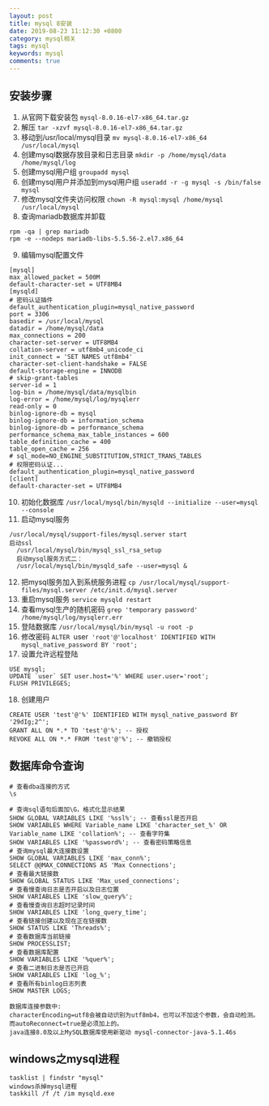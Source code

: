 ```yaml
---
layout: post
title: mysql 8安装
date: 2019-08-23 11:12:30 +0800
category: mysql相关
tags: mysql
keywords: mysql
comments: true
---
```


安装步骤
------------------------

1. 从官网下载安装包
`mysql-8.0.16-el7-x86_64.tar.gz`
2. 解压
`tar -xzvf mysql-8.0.16-el7-x86_64.tar.gz`
3. 移动到/usr/local/mysql目录
`mv mysql-8.0.16-el7-x86_64 /usr/local/mysql`
4. 创建mysql数据存放目录和日志目录
`mkdir -p /home/mysql/data /home/mysql/log`
5. 创建mysql用户组
`groupadd mysql`
6. 创建mysql用户并添加到mysql用户组
`useradd -r -g mysql -s /bin/false mysql`
7. 修改mysql文件夹访问权限
`chown -R mysql:mysql /home/mysql /usr/local/mysql`
8. 查询mariadb数据库并卸载
```
rpm -qa | grep mariadb
rpm -e --nodeps mariadb-libs-5.5.56-2.el7.x86_64
```
9. 编辑mysql配置文件
```
[mysql]
max_allowed_packet = 500M
default-character-set = UTF8MB4
[mysqld]
# 密码认证插件
default_authentication_plugin=mysql_native_password
port = 3306
basedir = /usr/local/mysql
datadir = /home/mysql/data
max_connections = 200
character-set-server = UTF8MB4
collation-server = utf8mb4_unicode_ci
init_connect = 'SET NAMES utf8mb4'
character-set-client-handshake = FALSE
default-storage-engine = INNODB
# skip-grant-tables
server-id = 1
log-bin = /home/mysql/data/mysqlbin
log-error = /home/mysql/log/mysqlerr
read-only = 0
binlog-ignore-db = mysql
binlog-ignore-db = information_schema
binlog-ignore-db = performance_schema
performance_schema_max_table_instances = 600
table_definition_cache = 400
table_open_cache = 256
# sql_mode=NO_ENGINE_SUBSTITUTION,STRICT_TRANS_TABLES
# 权限密码认证...
default_authentication_plugin=mysql_native_password
[client]
default-character-set = UTF8MB4
```
10. 初始化数据库
`/usr/local/mysql/bin/mysqld --initialize --user=mysql --console`
11. 启动mysql服务
```
/usr/local/mysql/support-files/mysql.server start
启动ssl
  /usr/local/mysql/bin/mysql_ssl_rsa_setup
  启动mysql服务方式二：
  /usr/local/mysql/bin/mysqld_safe --user=mysql &
```
12. 把mysql服务加入到系统服务进程
`cp /usr/local/mysql/support-files/mysql.server /etc/init.d/mysql.server`
13. 重启mysql服务
`service mysqld restart`
14. 查看mysql生产的随机密码
`grep 'temporary password' /home/mysql/log/mysqlerr.err`
15. 登陆数据库
`/usr/local/mysql/bin/mysql -u root -p`
16. 修改密码
`ALTER `user` 'root'@'localhost' IDENTIFIED WITH mysql_native_password BY 'root';`
17. 设置允许远程登陆
```
USE mysql;
UPDATE `user` SET user.host='%' WHERE user.user='root';
FLUSH PRIVILEGES;
```
18. 创建用户
```
CREATE USER 'test'@'%' IDENTIFIED WITH mysql_native_password BY '29dIg;2^';
GRANT ALL ON *.* TO 'test'@'%'; -- 授权
REVOKE ALL ON *.* FROM 'test'@'%'; -- 撤销授权
```

数据库命令查询
--------------------------

```
# 查看dba连接的方式
\s

# 查询sql语句后面加\G，格式化显示结果
SHOW GLOBAL VARIABLES LIKE '%ssl%'; -- 查看ssl是否开启
SHOW VARIABLES WHERE Variable_name LIKE 'character_set_%' OR Variable_name LIKE 'collation%'; -- 查看字符集
SHOW VARIABLES LIKE '%password%'; -- 查看密码策略信息
# 查询mysql最大连接数设置
SHOW GLOBAL VARIABLES LIKE 'max_conn%';
SELECT @@MAX_CONNECTIONS AS 'Max Connections';
# 查看最大链接数
SHOW GLOBAL STATUS LIKE 'Max_used_connections';
# 查看慢查询日志是否开启以及日志位置
SHOW VARIABLES LIKE 'slow_query%';
# 查看慢查询日志超时记录时间
SHOW VARIABLES LIKE 'long_query_time';
# 查看链接创建以及现在正在链接数
SHOW STATUS LIKE 'Threads%';
# 查看数据库当前链接
SHOW PROCESSLIST;
# 查看数据库配置
SHOW VARIABLES LIKE '%quer%';
# 查看二进制日志是否已开启
SHOW VARIABLES LIKE 'log_%';
# 查看所有binlog日志列表
SHOW MASTER LOGS;

数据库连接参数中:
characterEncoding=utf8会被自动识别为utf8mb4，也可以不加这个参数，会自动检测。
而autoReconnect=true是必须加上的。
java连接8.0及以上MySQL数据库使用新驱动 mysql-connector-java-5.1.46s
```

windows之mysql进程
-----------------------

```
tasklist | findstr "mysql"
windows杀掉mysql进程
taskkill /f /t /im mysqld.exe
```